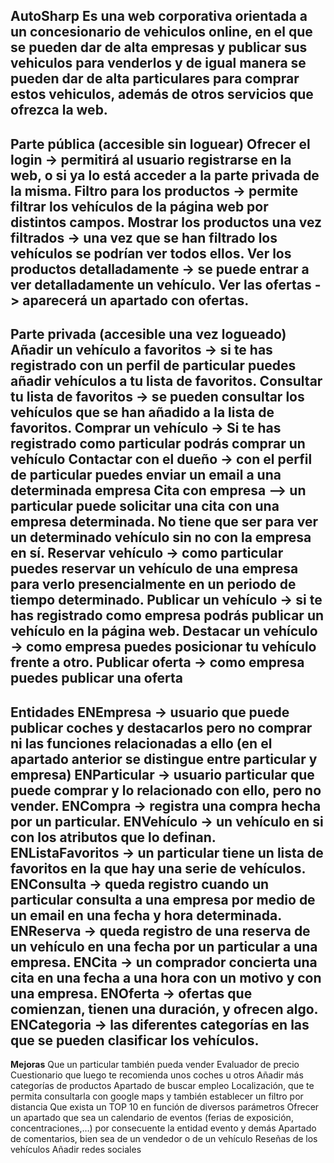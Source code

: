 AutoSharp
Es una web corporativa orientada a un concesionario de vehiculos online, en el que se pueden dar de alta empresas y publicar sus vehiculos para venderlos
y de igual manera se pueden dar de alta particulares para comprar estos vehiculos, además de otros servicios que ofrezca la web.
---------------------------------------------------------------------------------------
**Parte pública (accesible sin loguear)**
Ofrecer el login -> permitirá al usuario registrarse en la web, o si ya lo está acceder a la parte privada de la misma.
Filtro para los productos -> permite filtrar los vehículos de la página web por distintos campos.
Mostrar los productos una vez filtrados -> una vez que se han filtrado los vehículos se podrían ver todos ellos.
Ver los productos detalladamente -> se puede entrar a ver detalladamente un vehículo.
Ver las ofertas -> aparecerá un apartado con ofertas.
----------------------------------------------------------------------------------------
**Parte privada (accesible una vez logueado)**
Añadir un vehículo a favoritos -> si te has registrado con un perfil de particular puedes añadir vehículos a tu lista de favoritos.
Consultar tu lista de favoritos -> se pueden consultar los vehículos que se han añadido a la lista de favoritos.
Comprar un vehículo -> Si te has registrado como particular podrás comprar un vehículo
Contactar con el dueño -> con el perfil de particular puedes enviar un email a una determinada empresa
Cita con empresa –> un particular puede solicitar una cita con una empresa determinada. No tiene que ser para ver un determinado vehículo sin no con la empresa en sí.
Reservar vehículo -> como particular puedes reservar un vehículo de una empresa para verlo presencialmente en un periodo de tiempo determinado.
Publicar un vehículo -> si te has registrado como empresa podrás publicar un vehículo en la página web.
Destacar un vehículo -> como empresa puedes posicionar tu vehículo frente a otro.
Publicar oferta -> como empresa puedes publicar una oferta
--------------------------------------------------------------------------------------------
**Entidades**
ENEmpresa -> usuario que puede publicar coches y destacarlos pero no comprar ni las funciones relacionadas a ello (en el apartado anterior se distingue entre particular y empresa)
ENParticular -> usuario particular que puede comprar y lo relacionado con ello, pero no vender.
ENCompra -> registra una compra hecha por un particular.
ENVehículo -> un vehículo en si con los atributos que lo definan.
ENListaFavoritos -> un particular tiene un lista de favoritos en la que hay una serie de vehículos.
ENConsulta -> queda registro cuando un particular consulta a una empresa por medio de un email en una fecha y hora determinada.
ENReserva -> queda registro de una reserva de un vehículo en una fecha por un particular a una empresa.
ENCita -> un comprador concierta una cita en una fecha a una hora con un motivo y con una empresa.
ENOferta -> ofertas que comienzan, tienen una duración, y ofrecen algo.
ENCategoria -> las diferentes categorías en las que se pueden clasificar los vehículos.
-------------------------------------------------------------------------------------------
**Mejoras**
Que un particular también pueda vender
Evaluador de precio
Cuestionario que luego te recomienda unos coches u otros
Añadir más categorías de productos
Apartado de buscar empleo
Localización, que te permita consultarla con google maps y también establecer un filtro por distancia
Que exista un TOP 10 en función de diversos parámetros
Ofrecer un apartado que sea un calendario de eventos (ferias de exposición, concentraciones,…) por consecuente la entidad evento y demás
Apartado de comentarios, bien sea de un vendedor o de un vehículo
Reseñas de los vehículos
Añadir redes sociales

